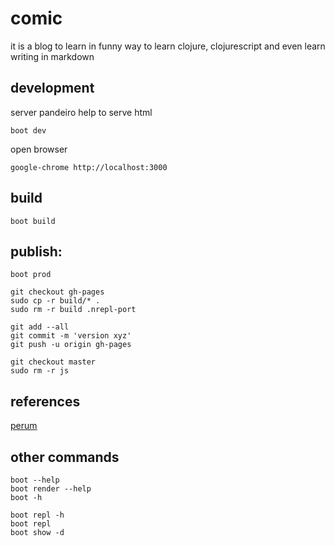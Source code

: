 # comic

it is a blog to learn in funny way to learn clojure, clojurescript
and even learn writing in markdown


## development


server pandeiro help to serve html

    boot dev

open browser

    google-chrome http://localhost:3000


## build

    boot build

## publish:


<!---
git subtree push --prefix target/public origin gh-pages
--->

    boot prod

    git checkout gh-pages
    sudo cp -r build/* .
    sudo rm -r build .nrepl-port

    git add --all
    git commit -m 'version xyz'
    git push -u origin gh-pages

    git checkout master
    sudo rm -r js

## references

[perum](https://github.com/hashobject/perun/wiki/Getting-Started)


## other commands

    boot --help
    boot render --help
    boot -h

    boot repl -h
    boot repl
    boot show -d
